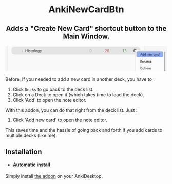 <h1 align="center">
	AnkiNewCardBtn
</h1>
<h2 align="center">
	Adds a "Create New Card" shortcut button to the Main Window.
</h2>



<p align="center">
	<img src="docs/images/capture.jpg">
</p>

Before, If you needed to add a new card in another deck, you have to :
1. Click `Decks` to go back to the deck list.
2. Click on a Deck to open it (which takes time to load the deck).
3. Click 'Add' to open the note editor.

With this addon, you can do that right from the deck list. Just :
1. Click 'Add new card' to open the note editor.

This saves time and the hassle of going back and forth if you add cards to multiple decks (like me).


## Installation

- #### Automatic install

Simply install [the addon](https://ankiweb.net/shared/info/34932092) on your AnkiDesktop.
